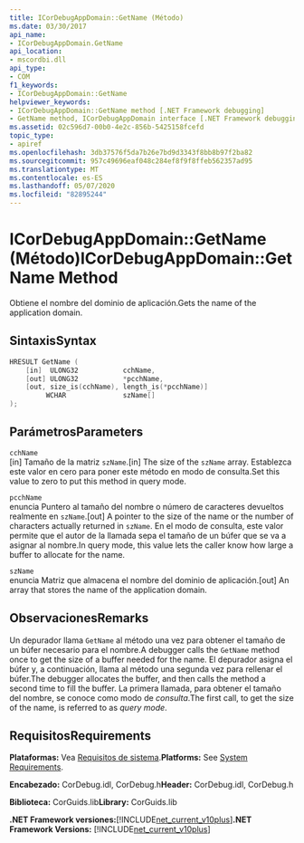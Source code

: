 ```yaml
---
title: ICorDebugAppDomain::GetName (Método)
ms.date: 03/30/2017
api_name:
- ICorDebugAppDomain.GetName
api_location:
- mscordbi.dll
api_type:
- COM
f1_keywords:
- ICorDebugAppDomain::GetName
helpviewer_keywords:
- ICorDebugAppDomain::GetName method [.NET Framework debugging]
- GetName method, ICorDebugAppDomain interface [.NET Framework debugging]
ms.assetid: 02c596d7-00b0-4e2c-856b-5425158fcefd
topic_type:
- apiref
ms.openlocfilehash: 3db37576f5da7b26e7bd9d3343f8bb8b97f2ba82
ms.sourcegitcommit: 957c49696eaf048c284ef8f9f8ffeb562357ad95
ms.translationtype: MT
ms.contentlocale: es-ES
ms.lasthandoff: 05/07/2020
ms.locfileid: "82895244"
---
```

# <a name="icordebugappdomaingetname-method"></a><span data-ttu-id="47206-102">ICorDebugAppDomain::GetName (Método)</span><span class="sxs-lookup"><span data-stu-id="47206-102">ICorDebugAppDomain::GetName Method</span></span>
<span data-ttu-id="47206-103">Obtiene el nombre del dominio de aplicación.</span><span class="sxs-lookup"><span data-stu-id="47206-103">Gets the name of the application domain.</span></span>  
  
## <a name="syntax"></a><span data-ttu-id="47206-104">Sintaxis</span><span class="sxs-lookup"><span data-stu-id="47206-104">Syntax</span></span>  
  
```cpp  
HRESULT GetName (  
    [in]  ULONG32           cchName,  
    [out] ULONG32           *pcchName,  
    [out, size_is(cchName), length_is(*pcchName)]
         WCHAR              szName[]  
);  
```  
  
## <a name="parameters"></a><span data-ttu-id="47206-105">Parámetros</span><span class="sxs-lookup"><span data-stu-id="47206-105">Parameters</span></span>  
 `cchName`  
 <span data-ttu-id="47206-106">[in] Tamaño de la matriz `szName`.</span><span class="sxs-lookup"><span data-stu-id="47206-106">[in] The size of the `szName` array.</span></span> <span data-ttu-id="47206-107">Establezca este valor en cero para poner este método en modo de consulta.</span><span class="sxs-lookup"><span data-stu-id="47206-107">Set this value to zero to put this method in query mode.</span></span>  
  
 `pcchName`  
 <span data-ttu-id="47206-108">enuncia Puntero al tamaño del nombre o número de caracteres devueltos realmente en `szName`.</span><span class="sxs-lookup"><span data-stu-id="47206-108">[out] A pointer to the size of the name or the number of characters actually returned in `szName`.</span></span> <span data-ttu-id="47206-109">En el modo de consulta, este valor permite que el autor de la llamada sepa el tamaño de un búfer que se va a asignar al nombre.</span><span class="sxs-lookup"><span data-stu-id="47206-109">In query mode, this value lets the caller know how large a buffer to allocate for the name.</span></span>  
  
 `szName`  
 <span data-ttu-id="47206-110">enuncia Matriz que almacena el nombre del dominio de aplicación.</span><span class="sxs-lookup"><span data-stu-id="47206-110">[out] An array that stores the name of the application domain.</span></span>  
  
## <a name="remarks"></a><span data-ttu-id="47206-111">Observaciones</span><span class="sxs-lookup"><span data-stu-id="47206-111">Remarks</span></span>  
 <span data-ttu-id="47206-112">Un depurador llama `GetName` al método una vez para obtener el tamaño de un búfer necesario para el nombre.</span><span class="sxs-lookup"><span data-stu-id="47206-112">A debugger calls the `GetName` method once to get the size of a buffer needed for the name.</span></span> <span data-ttu-id="47206-113">El depurador asigna el búfer y, a continuación, llama al método una segunda vez para rellenar el búfer.</span><span class="sxs-lookup"><span data-stu-id="47206-113">The debugger allocates the buffer, and then calls the method a second time to fill the buffer.</span></span> <span data-ttu-id="47206-114">La primera llamada, para obtener el tamaño del nombre, se conoce como modo de *consulta*.</span><span class="sxs-lookup"><span data-stu-id="47206-114">The first call, to get the size of the name, is referred to as *query mode*.</span></span>  
  
## <a name="requirements"></a><span data-ttu-id="47206-115">Requisitos</span><span class="sxs-lookup"><span data-stu-id="47206-115">Requirements</span></span>  
 <span data-ttu-id="47206-116">**Plataformas:** Vea [Requisitos de sistema](../../get-started/system-requirements.md).</span><span class="sxs-lookup"><span data-stu-id="47206-116">**Platforms:** See [System Requirements](../../get-started/system-requirements.md).</span></span>  
  
 <span data-ttu-id="47206-117">**Encabezado:** CorDebug.idl, CorDebug.h</span><span class="sxs-lookup"><span data-stu-id="47206-117">**Header:** CorDebug.idl, CorDebug.h</span></span>  
  
 <span data-ttu-id="47206-118">**Biblioteca:** CorGuids.lib</span><span class="sxs-lookup"><span data-stu-id="47206-118">**Library:** CorGuids.lib</span></span>  
  
 <span data-ttu-id="47206-119">**.NET Framework versiones:**[!INCLUDE[net_current_v10plus](../../../../includes/net-current-v10plus-md.md)]</span><span class="sxs-lookup"><span data-stu-id="47206-119">**.NET Framework Versions:** [!INCLUDE[net_current_v10plus](../../../../includes/net-current-v10plus-md.md)]</span></span>
